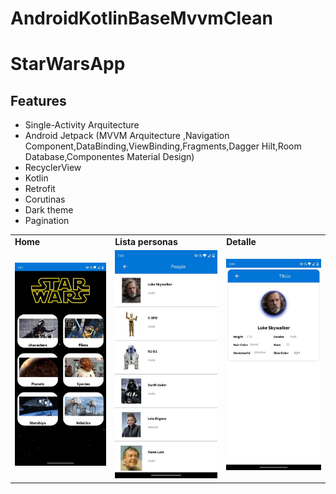 # AndroidKotlinBaseMvvmClean

# StarWarsApp

## Features
- Single-Activity Arquitecture
- Android Jetpack (MVVM Arquitecture ,Navigation Component,DataBinding,ViewBinding,Fragments,Dagger Hilt,Room Database,Componentes Material Design) 
- RecyclerView
- Kotlin
- Retrofit
- Corutinas
- Dark theme
- Pagination

 <table>
  <tr>
    <td><strong>Home</strong></td>
   <td><strong>Lista personas</strong></td>
    <td><strong>Detalle</strong></td>
  </tr>
  <tr>
    <td><img src="https://raw.githubusercontent.com/Orlandroid/Resources_Repos/main/starwarsapp/menu.jpg" width="100%"></td>
    <td><img src="https://raw.githubusercontent.com/Orlandroid/Resources_Repos/main/starwarsapp/people_list.jpg" width="100%"></td>
    <td><img src="https://raw.githubusercontent.com/Orlandroid/Resources_Repos/main/starwarsapp/detalle.jpg" width="100%"></td>
  </tr>
</table>




